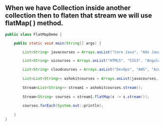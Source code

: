 ## When we have Collection inside another collection then to flaten that stream we will use flatMap( ) method.
``````java
public class FlatMapDemo {

	public static void main(String[] args) {

		List<String> javacourses = Arrays.asList("Core Java", "Adv Java", "SBMS", "JRTP");

		List<String> uicourses = Arrays.asList("HTML5", "CSS3", "Angular", "React JS");

		List<String> cloudcourses = Arrays.asList("DevOps", "AWS", "Azure", "GCP");
		
		List<List<String>> ashokitcourses = Arrays.asList(javacourses, uicourses, cloudcourses);
		
		Stream<List<String>> stream1 = ashokitcourses.stream();
		
		Stream<String> courses = stream1.flatMap(s -> s.stream());
		
		courses.forEach(System.out::println);
		
	}
}
``````````

